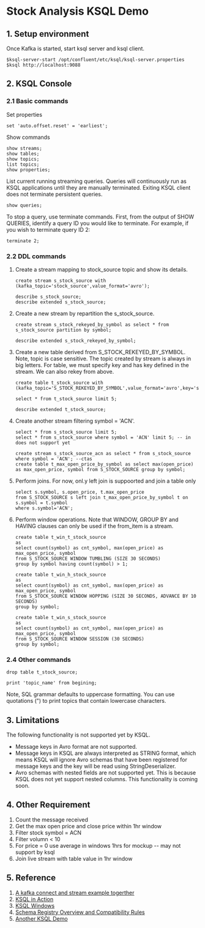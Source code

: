 # Stock Analysis KSQL Demo

## 1. Setup environment
Once Kafka is started, start ksql server and ksql client.
```
$ksql-server-start /opt/confluent/etc/ksql/ksql-server.properties
$ksql http://localhost:9088
```

## 2. KSQL Console

### 2.1 Basic commands
Set properties
```
set 'auto.offset.reset' = 'earliest';
```
Show commands
```
show streams;
show tables;
show topics;
list topics;
show properties;
```
List current running streaming queries. Queries will continuously run as KSQL applications until they are manually terminated. 
Exiting KSQL client does not terminate persistent queries.
```roomsql
show queries;
```
To stop a query, use terminate commands. First, from the output of SHOW QUERIES,
identify a query ID you would like to terminate. For example, if you wish to terminate query ID 2:
```
terminate 2;
```
### 2.2 DDL commands
1. Create a stream mapping to stock_source topic and show its details.
    ```roomsql
    create stream s_stock_source with (kafka_topic='stock_source',value_format='avro');
    
    describe s_stock_source;
    describe extended s_stock_source;
    ```
1. Create a new stream by repartition the s_stock_source.
    ```roomsql
    create stream s_stock_rekeyed_by_symbol as select * from s_stock_source partition by symbol;
    
    describe extended s_stock_rekeyed_by_symbol;
    ```
1. Create a new table derived from S_STOCK_REKEYED_BY_SYMBOL. Note, topic is case sensitive. The topic created by stream is always in big letters.
For table, we must specify key and has key defined in the stream. We can also rekey from above.
    ```
    create table t_stock_source with (kafka_topic='S_STOCK_REKEYED_BY_SYMBOL',value_format='avro',key='symbol'); 
    
    select * from t_stock_source limit 5;
    
    describe extended t_stock_source;
    ```
1. Create another stream filtering symbol = 'ACN'.
    ```
    select * from s_stock_source limit 5;
    select * from s_stock_source where symbol = 'ACN' limit 5; -- in does not support yet
    
    create stream s_stock_source_acn as select * from s_stock_source where symbol = 'ACN'; --ctas
    create table t_max_open_price_by_symbol as select max(open_price) as max_open_price, symbol from S_STOCK_SOURCE group by symbol;
    ```
1. Perform joins. For now, onl.y left join is suppoorted and join a table only
    ```roomsql
    select s.symbol, s.open_price, t.max_open_price 
    from S_STOCK_SOURCE s left join t_max_open_price_by_symbol t on s.symbol = t.symbol
    where s.symbol='ACN';
    ```
1. Perform window operations. Note that WINDOW, GROUP BY and HAVING clauses can only be used if the from_item is a stream.
    ```
    create table t_win_t_stock_source
    as
    select count(symbol) as cnt_symbol, max(open_price) as max_open_price, symbol 
    from S_STOCK_SOURCE WINDOW TUMBLING (SIZE 30 SECONDS) 
    group by symbol having count(symbol) > 1;
    
    create table t_win_h_stock_source 
    as 
    select count(symbol) as cnt_symbol, max(open_price) as max_open_price, symbol 
    from S_STOCK_SOURCE WINDOW HOPPING (SIZE 30 SECONDS, ADVANCE BY 10 SECONDS) 
    group by symbol;
    
    create table t_win_s_stock_source 
    as 
    select count(symbol) as cnt_symbol, max(open_price) as max_open_price, symbol 
    from S_STOCK_SOURCE WINDOW SESSION (30 SECONDS) 
    group by symbol;
    ```
### 2.4 Other commands
```roomsql
drop table t_stock_source;

print 'topic_name' from begining;
```
Note, SQL grammar defaults to uppercase formatting. You can use quotations (") to print topics that contain lowercase characters.

## 3. Limitations
The following functionality is not supported yet by KSQL.
* Message keys in Avro format are not supported. 
* Message keys in KSQL are always interpreted as STRING format, which means KSQL will ignore Avro schemas that have been registered for message keys and the key will be read using StringDeserializer.
* Avro schemas with nested fields are not supported yet. This is because KSQL does not yet support nested columns. This functionality is coming soon.

## 4. Other Requirement
1. Count the message received
2. Get the max open price and close price within 1hr window
3. Filter stock symbol = ACN
4. Filter volumn < 10
5. For price = 0 use average in windows 1hrs for mockup -- may not support by ksql
6. Join live stream with table value in 1hr window

## 5. Reference
1. [A kafka connect and stream example togerther](https://www.confluent.io/blog/building-real-time-streaming-etl-pipeline-20-minutes/)
1. [KSQL in Action](https://www.confluent.io/blog/ksql-in-action-real-time-streaming-etl-from-oracle-transactional-data)
1. [KSQL Windows](https://www.rittmanmead.com/blog/2017/10/ksql-streaming-sql-for-apache-kafka/)
1. [Schema Registry Overview and Compatibility Rules](https://www.infoq.com/presentations/contracts-streaming-microservices)
1. [Another KSQL Demo](https://www.rittmanmead.com/blog/2017/10/ksql-streaming-sql-for-apache-kafka/)






